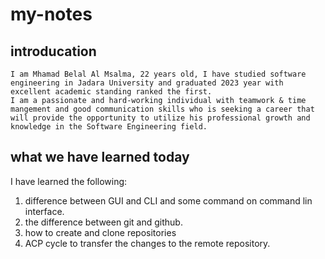 # my-notes

## introducation

    I am Mhamad Belal Al Msalma, 22 years old, I have studied software engineering in Jadara University and graduated 2023 year with excellent academic standing ranked the first.
    I am a passionate and hard-working individual with teamwork & time mangement and good communication skills who is seeking a career that will provide the opportunity to utilize his professional growth and knowledge in the Software Engineering field.

## what we have learned today

I have learned the following:
1. difference between GUI and CLI and some command on command lin interface.
2. the difference between git and github.
3. how to create and clone repositories
4. ACP cycle to transfer the changes to the remote repository.